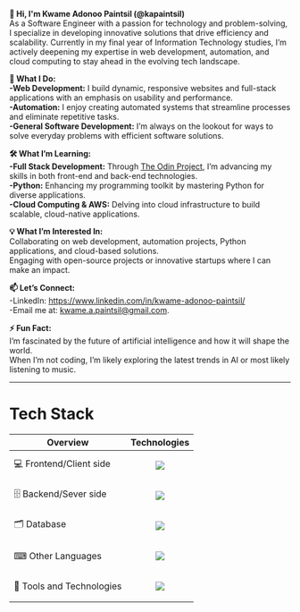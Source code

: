 **👋 Hi, I'm Kwame Adonoo Paintsil (@kapaintsil)** <br>
As a Software Engineer with a passion for technology and problem-solving, 
I specialize in developing innovative solutions that drive efficiency and scalability. 
Currently in my final year of Information Technology studies, I’m actively deepening my expertise in web development, 
automation, and cloud computing to stay ahead in the evolving tech landscape.

**🚀 What I Do:** <br>
**-Web Development:** I build dynamic, responsive websites and full-stack applications with an emphasis on usability and performance. <br>
**-Automation:** I enjoy creating automated systems that streamline processes and eliminate repetitive tasks. <br>
**-General Software Development:** I’m always on the lookout for ways to solve everyday problems with efficient software solutions. <br>

**🛠️ What I’m Learning:** <br>
**-Full Stack Development:** Through <a href= "https://www.theodinproject.com/" target= "_blank">The Odin Project</a>, I’m advancing my skills in both front-end and back-end technologies.<br>
**-Python:** Enhancing my programming toolkit by mastering Python for diverse applications.<br>
**-Cloud Computing & AWS:** Delving into cloud infrastructure to build scalable, cloud-native applications.<br>

**💡 What I’m Interested In:**<br>
Collaborating on web development, automation projects, Python applications, and cloud-based solutions.<br>
Engaging with open-source projects or innovative startups where I can make an impact.<br>

**📫 Let’s Connect:**<br>
-LinkedIn: https://www.linkedin.com/in/kwame-adonoo-paintsil/ <br> 
-Email me at: kwame.a.paintsil@gmail.com.<br>

**⚡ Fun Fact:**<br>
I’m fascinated by the future of artificial intelligence and how it will shape the world. <br>
When I’m not coding, I’m likely exploring the latest trends in AI or most likely listening to music. 
<hr>
<h1>Tech Stack</h1>
<table>
    <thead>
      <tr>
        <th>Overview</th>
        <th>Technologies</th>
      </tr>
    </thead>
    <tbody>
      <tr>
        <td>💻 Frontend/Client side</td>
        <td>
          <p align="center">
            <a href="https://skillicons.dev">
              <img src="https://skillicons.dev/icons?i=html,css,js,react" />
            </a>
          </p>
        </td>
      </tr>
      <tr>
        <td>🗄 Backend/Sever side</td>
        <td>
          <p align="center">
            <a href="https://skillicons.dev">
              <img src="https://skillicons.dev/icons?i=nodejs,express,js" />
            </a>
          </p>
        </td>
      </tr>
      <tr>
        <td>🗂 Database</td>
        <td>
          <p align="center">
            <a href="https://skillicons.dev">
              <img src="https://skillicons.dev/icons?i=postgres,mysql" />
            </a>
          </p>
        </td>
      </tr>
      <tr>
        <td>⌨ Other Languages</td>
        <td>
          <p align="center">
            <a href="https://skillicons.dev">
              <img src="https://skillicons.dev/icons?i=py,java,cpp" />
            </a>
          </p>
        </td>
      </tr>
      <tr>
        <td>🧰 Tools and Technologies</td>
        <td>
          <p align="center">
            <a href="https://skillicons.dev">
              <img src="https://skillicons.dev/icons?i=git,github,vscode,visualstudio,ai,bash,npm,powershell,webpack&perline=5" />
            </a>
          </p>
        </td>
      </tr>
    </tbody>
  </table>


<!---
kapaintsil/kapaintsil is a ✨ special ✨ repository because its `README.md` (this file) appears on your GitHub profile.
You can click the Preview link to take a look at your changes.
--->
